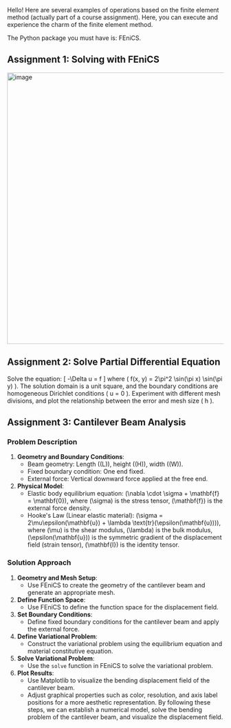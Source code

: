 
Hello! Here are several examples of operations based on the finite element method (actually part of a course assignment). Here, you can execute and experience the charm of the finite element method.

The Python package you must have is: FEniCS.


## Assignment 1: Solving with FEniCS
<img width="630" alt="image" src="https://github.com/Zhao-yihang/FEM-Homework/assets/157504045/b879addb-c8d9-4e89-9b21-6b6ac747cdab">

## Assignment 2: Solve Partial Differential Equation
Solve the equation:
\[ -\Delta u = f \]
where \( f(x, y) = 2\pi^2 \sin(\pi x) \sin(\pi y) \). The solution domain is a unit square, and the boundary conditions are homogeneous Dirichlet conditions \( u = 0 \). Experiment with different mesh divisions, and plot the relationship between the error and mesh size \( h \).

## Assignment 3: Cantilever Beam Analysis
### Problem Description
1. **Geometry and Boundary Conditions**:
   - Beam geometry: Length (\(L\)), height (\(H\)), width (\(W\)).
   - Fixed boundary condition: One end fixed.
   - External force: Vertical downward force applied at the free end.
2. **Physical Model**:
   - Elastic body equilibrium equation: \(\nabla \cdot \sigma + \mathbf{f} = \mathbf{0}\), where \(\sigma\) is the stress tensor, \(\mathbf{f}\) is the external force density.
   - Hooke's Law (Linear elastic material): \(\sigma = 2\mu\epsilon(\mathbf{u}) + \lambda \text{tr}(\epsilon(\mathbf{u}))\), where \(\mu\) is the shear modulus, \(\lambda\) is the bulk modulus, \(\epsilon(\mathbf{u})\) is the symmetric gradient of the displacement field (strain tensor), \(\mathbf{I}\) is the identity tensor.
### Solution Approach
1. **Geometry and Mesh Setup**:
   - Use FEniCS to create the geometry of the cantilever beam and generate an appropriate mesh.
2. **Define Function Space**:
   - Use FEniCS to define the function space for the displacement field.
3. **Set Boundary Conditions**:
   - Define fixed boundary conditions for the cantilever beam and apply the external force.
4. **Define Variational Problem**:
   - Construct the variational problem using the equilibrium equation and material constitutive equation.
5. **Solve Variational Problem**:
   - Use the `solve` function in FEniCS to solve the variational problem.
6. **Plot Results**:
   - Use Matplotlib to visualize the bending displacement field of the cantilever beam.
   - Adjust graphical properties such as color, resolution, and axis label positions for a more aesthetic representation.
By following these steps, we can establish a numerical model, solve the bending problem of the cantilever beam, and visualize the displacement field.
